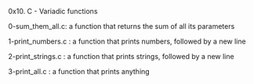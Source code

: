 0x10. C - Variadic functions

0-sum_them_all.c: a function that returns the sum of all its parameters

1-print_numbers.c : a function that prints numbers, followed by a new line

2-print_strings.c :  a function that prints strings, followed by a new line

3-print_all.c : a function that prints anything
